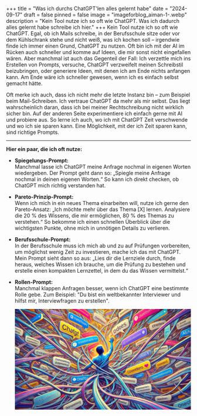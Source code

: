 +++
title = "Was ich durchs ChatGPT'len alles gelernt habe"
date = "2024-09-17"
draft = false
pinned = false
image = "imageforblog_aiman-1-.webp"
description = "Kein Tool nutze ich so oft wie ChatGPT. Was ich dadurch alles gelernt habe schreibe ich hier."
+++
Kein Tool nutze ich so oft wie ChatGPT. Egal, ob ich Mails schreibe, in der Berufsschule sitze oder vor dem Kühlschrank stehe und nicht weiß, was ich kochen soll – irgendwie finde ich immer einen Grund, ChatGPT zu nutzen. Oft bin ich mit der AI im Rücken auch schneller und komme auf Ideen, die mir sonst nicht eingefallen wären. Aber manchmal ist auch das Gegenteil der Fall: Ich verzettle mich ins Erstellen von Prompts, versuche, ChatGPT verzweifelt meinen Schreibstil beizubringen, oder generiere Ideen, mit denen ich am Ende nichts anfangen kann. Am Ende wäre ich schneller gewesen, wenn ich es einfach selbst gemacht hätte.

Oft merke ich auch, dass ich nicht mehr die letzte Instanz bin – zum Beispiel beim Mail-Schreiben. Ich vertraue ChatGPT da mehr als mir selbst. Das liegt wahrscheinlich daran, dass ich bei meiner Rechtschreibung nicht wirklich sicher bin. Auf der anderen Seite experimentiere ich einfach gerne mit AI und probiere aus. So lerne ich auch, wo ich mit ChatGPT Zeit verschwende und wo ich sie sparen kann. Eine Möglichkeit, mit der ich Zeit sparen kann, sind richtige Prompts.

- - -

**Hier ein paar, die ich oft nutze:**

* **Spiegelungs-Prompt:**\
  Manchmal lasse ich ChatGPT meine Anfrage nochmal in eigenen Worten wiedergeben. Der Prompt geht dann so: „Spiegle meine Anfrage nochmal in deinen eigenen Worten.“ So kann ich direkt checken, ob ChatGPT mich richtig verstanden hat.
* **Pareto-Prinzip-Prompt:**\
  Wenn ich mich in ein neues Thema einarbeiten will, nutze ich gerne den Pareto-Ansatz: „Ich möchte mehr über das Thema \[X] lernen. Analysiere die 20 % des Wissens, die mir ermöglichen, 80 % des Themas zu verstehen.“ So bekomme ich einen schnellen Überblick über die wichtigsten Punkte, ohne mich in unnötigen Details zu verlieren.
* **Berufsschule-Prompt:**\
  In der Berufsschule muss ich mich ab und zu auf Prüfungen vorbereiten, um möglichst wenig Zeit zu investieren, mache ich das mit ChatGPT. Mein Prompt sieht dann so aus: „Lies dir die Lernziele durch, finde heraus, welches Wissen ich brauche, um die Prüfung zu bestehen und erstelle einen kompakten Lernzettel, in dem du das Wissen vermittelst.“
* **Rollen-Prompt:**\
  Manchmal klappen Anfragen besser, wenn ich ChatGPT eine bestimmte Rolle gebe. Zum Beispiel: "Du bist ein weltbekannter Interviewer und hilfst mir, Interviewfragen zu erstellen".

  ![](imageforblog_aiman-2-.webp)